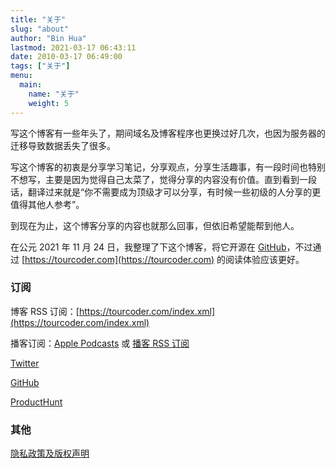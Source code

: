 ```yaml
---
title: "关于"
slug: "about" 
author: "Bin Hua"
lastmod: 2021-03-17 06:43:11
date: 2010-03-17 06:49:00
tags: ["关于"]
menu:
  main:
    name: "关于"
    weight: 5
---
```


写这个博客有一些年头了，期间域名及博客程序也更换过好几次，也因为服务器的迁移导致数据丢失了很多。

写这个博客的初衷是分享学习笔记，分享观点，分享生活趣事，有一段时间也特别不想写，主要是因为觉得自己太菜了，觉得分享的内容没有价值。直到看到一段话，翻译过来就是“你不需要成为顶级才可以分享，有时候一些初级的人分享的更值得其他人参考”。

到现在为止，这个博客分享的内容也就那么回事，但依旧希望能帮到他人。

在公元 2021 年 11 月 24 日，我整理了下这个博客，将它开源在 [GitHub](https://github.com/tourcoder/tourcoder)，不过通过 [https://tourcoder.com](https://tourcoder.com) 的阅读体验应该更好。

### 订阅

博客 RSS 订阅：[https://tourcoder.com/index.xml](https://tourcoder.com/index.xml)

播客订阅：[Apple Podcasts](https://podcasts.apple.com/us/podcast/代码旅行/id1484052686) 或 [播客 RSS 订阅](https://tourcoder.com/podcasts.xml)

[Twitter](https://www.twitter.com/tourcoder)

[GitHub](https://www.github.com/tourcoder)

[ProductHunt](https://www.producthunt.com/@tourcoder)

### 其他

[隐私政策及版权声明](/privacy)